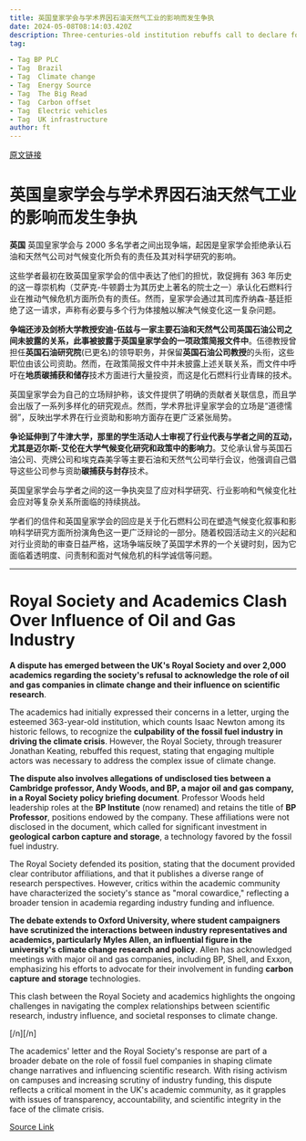 ```yaml
---
title: 英国皇家学会与学术界因石油天然气工业的影响而发生争执
date: 2024-05-08T08:14:03.420Z
description: Three-centuries-old institution rebuffs call to declare fossil fuel companies culpable for global warming
tag: 

- Tag BP PLC
- Tag  Brazil
- Tag  Climate change
- Tag  Energy Source
- Tag  The Big Read
- Tag  Carbon offset
- Tag  Electric vehicles
- Tag  UK infrastructure
author: ft
---
```


[原文链接](https://ft.com/content/5c83b0ad-74c5-4ae7-973d-9678d8205d3c)

# 英国皇家学会与学术界因石油天然气工业的影响而发生争执

**英国** 英国皇家学会与 2000 多名学者之间出现争端，起因是皇家学会拒绝承认石油和天然气公司对气候变化所负有的责任及其对科学研究的影响。

这些学者最初在致英国皇家学会的信中表达了他们的担忧，敦促拥有 363 年历史的这一尊崇机构（艾萨克-牛顿爵士为其历史上著名的院士之一）承认化石燃料行业在推动气候危机方面所负有的责任。然而，皇家学会通过其司库乔纳森-基廷拒绝了这一请求，声称有必要与多个行为体接触以解决气候变化这一复杂问题。

**争端还涉及剑桥大学教授安迪-伍兹与一家主要石油和天然气公司英国石油公司之间未披露的关系，此事被披露于英国皇家学会的一项政策简报文件中**。伍德教授曾担任**英国石油研究院**(已更名)的领导职务，并保留**英国石油公司教授**的头衔，这些职位由该公司资助。然而，在政策简报文件中并未披露上述关联关系，而文件中呼吁在**地质碳捕获和储存**技术方面进行大量投资，而这是化石燃料行业青睐的技术。

英国皇家学会为自己的立场辩护称，该文件提供了明确的贡献者关联信息，而且学会出版了一系列多样化的研究观点。然而，学术界批评皇家学会的立场是“道德懦弱”，反映出学术界在行业资助和影响方面存在更广泛紧张局势。

**争论延伸到了牛津大学，那里的学生活动人士审视了行业代表与学者之间的互动，尤其是迈尔斯-艾伦在大学气候变化研究和政策中的影响力**。艾伦承认曾与英国石油公司、壳牌公司和埃克森美孚等主要石油和天然气公司举行会议，他强调自己倡导这些公司参与资助**碳捕获与封存**技术。

英国皇家学会与学者之间的这一争执突显了应对科学研究、行业影响和气候变化社会应对等复杂关系所面临的持续挑战。

学者们的信件和英国皇家学会的回应是关于化石燃料公司在塑造气候变化叙事和影响科学研究方面所扮演角色这一更广泛辩论的一部分。随着校园活动主义的兴起和对行业资助的审查日益严格，这场争端反映了英国学术界的一个关键时刻，因为它面临着透明度、问责制和面对气候危机的科学诚信等问题。

---

# Royal Society and Academics Clash Over Influence of Oil and Gas Industry 

**A dispute has emerged between the UK's Royal Society and over 2,000 academics regarding the society's refusal to acknowledge the role of oil and gas companies in climate change and their influence on scientific research**. 

The academics had initially expressed their concerns in a letter, urging the esteemed 363-year-old institution, which counts Isaac Newton among its historic fellows, to recognize the **culpability of the fossil fuel industry in driving the climate crisis**. However, the Royal Society, through treasurer Jonathan Keating, rebuffed this request, stating that engaging multiple actors was necessary to address the complex issue of climate change. 

**The dispute also involves allegations of undisclosed ties between a Cambridge professor, Andy Woods, and BP, a major oil and gas company, in a Royal Society policy briefing document**. Professor Woods held leadership roles at the **BP Institute** (now renamed) and retains the title of **BP Professor**, positions endowed by the company. These affiliations were not disclosed in the document, which called for significant investment in **geological carbon capture and storage**, a technology favored by the fossil fuel industry. 

The Royal Society defended its position, stating that the document provided clear contributor affiliations, and that it publishes a diverse range of research perspectives. However, critics within the academic community have characterized the society's stance as "moral cowardice," reflecting a broader tension in academia regarding industry funding and influence. 

**The debate extends to Oxford University, where student campaigners have scrutinized the interactions between industry representatives and academics, particularly Myles Allen, an influential figure in the university's climate change research and policy**. Allen has acknowledged meetings with major oil and gas companies, including BP, Shell, and Exxon, emphasizing his efforts to advocate for their involvement in funding **carbon capture and storage** technologies. 

This clash between the Royal Society and academics highlights the ongoing challenges in navigating the complex relationships between scientific research, industry influence, and societal responses to climate change. 

[/n][/n]

The academics' letter and the Royal Society's response are part of a broader debate on the role of fossil fuel companies in shaping climate change narratives and influencing scientific research. With rising activism on campuses and increasing scrutiny of industry funding, this dispute reflects a critical moment in the UK's academic community, as it grapples with issues of transparency, accountability, and scientific integrity in the face of the climate crisis.

[Source Link](https://ft.com/content/5c83b0ad-74c5-4ae7-973d-9678d8205d3c)

